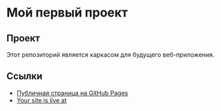 # Мой первый проект

## Проект
Этот репозиторий является каркасом для будущего веб-приложения.

## Ссылки
- [Публичная страница на GitHub Pages](https://github.com/NE4EL/fullstack_EGOR_MIREA)
- [Your site is live at](https://ne4el.github.io/fullstack_EGOR_MIREA/)

